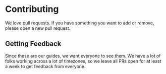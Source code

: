 # Contributing

We love pull requests. If you have something you want to add or remove, please
open a new pull request.

## Getting Feedback

Since these are our guides, we want everyone to see them. We have
a lot of folks working across a lot of timezones, so we leave all PRs open for at
least a week to get feedback from everyone.

